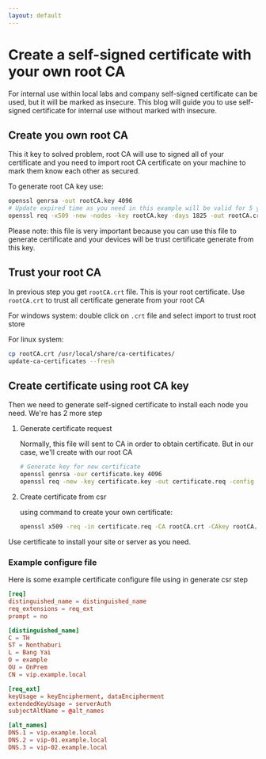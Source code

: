 ```yaml
---
layout: default
---
```

# Create a self-signed certificate with your own root CA

For internal use within local labs and company self-signed certificate can be used, but it will be marked as insecure. This blog will guide you to use self-signed certificate for internal use without marked with insecure.

## Create you own root CA

This it key to solved problem, root CA will use to signed all of your certificate and you need to import root CA certificate on your machine to mark them know each other as secured.

To generate root CA key use:

```bash
openssl genrsa -out rootCA.key 4096
# Update expired time as you need in this example will be valid for 5 years
openssl req -x509 -new -nodes -key rootCA.key -days 1825 -out rootCA.crt -config rootSSL.conf -extensions req_ext
```

Please note: this file is very important because you can use this file to generate certificate and your devices will be trust certificate generate from this key.

## Trust your root CA

In previous step you get `rootCA.crt` file. This is your root certificate. Use `rootCA.crt` to trust all certificate generate from your root CA

For windows system: double click on `.crt` file and select import to trust root store

For linux system:

```bash
cp rootCA.crt /usr/local/share/ca-certificates/
update-ca-certificates --fresh
```

## Create certificate using root CA key

Then we need to generate self-signed certificate to install each node you need. We're has 2 more step

1. Generate certificate request

    Normally, this file will sent to CA in order to obtain certificate. But in our case, we'll create with our root CA

    ```bash
    # Generate key for new certificate
    openssl genrsa -our certificate.key 4096
    openssl req -new -key certificate.key -out certificate.req -config certificate.conf -nodes
    ```

2. Create certificate from csr

    using command to create your own certificate:

    ```bash
    openssl x509 -req -in certificate.req -CA rootCA.crt -CAkey rootCA.key -out certificate.crt -days 1095
    ```

Use certificate to install your site or server as you need.

### Example configure file

Here is some example certificate configure file using in generate csr step

```conf
[req]
distinguished_name = distinguished_name
req_extensions = req_ext
prompt = no

[distinguished_name]
C = TH
ST = Nonthaburi
L = Bang Yai
O = example
OU = OnPrem
CN = vip.example.local

[req_ext]
keyUsage = keyEncipherment, dataEncipherment
extendedKeyUsage = serverAuth
subjectAltName = @alt_names

[alt_names]
DNS.1 = vip.example.local
DNS.2 = vip-01.example.local
DNS.3 = vip-02.example.local
```
